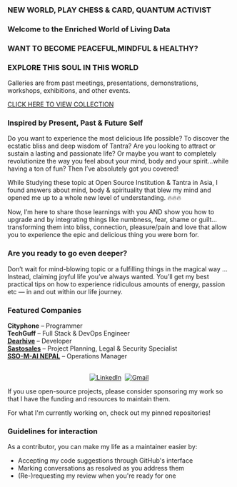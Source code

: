 ### NEW WORLD, PLAY CHESS & CARD, QUANTUM ACTIVIST
### Welcome to the Enriched World of Living Data 

### WANT TO BECOME PEACEFUL,MINDFUL & HEALTHY?


### EXPLORE THIS SOUL IN THIS WORLD
Galleries are from past meetings, presentations, demonstrations, workshops, exhibitions, and other events.

<a target="_blank" href="https://photos.app.goo.gl/FnhDpp3PEqZsDDf66"> CLICK HERE TO VIEW COLLECTION </a>

### Inspired by Present, Past & Future Self

Do you want to experience the most delicious life possible? To discover the ecstatic bliss and deep wisdom of Tantra? Are you looking to attract or sustain a lasting and passionate life? Or maybe you want to completely revolutionize the way you feel about your mind, body and your spirit…while having a ton of fun? Then I’ve absolutely got you covered!

While Studying these topic at Open Source Institution & Tantra in Asia, I found answers about mind, body & spirituality that blew my mind and opened me up to a whole new level of understanding. 🔥🔥🔥

Now, I’m here to share those learnings with you AND show you how to upgrade and by integrating things like numbness, fear, shame or guilt…transforming them into bliss, connection, pleasure/pain and love that allow you to experience the epic and delicious thing you were born for.

### Are you ready to go even deeper?

Don’t wait for mind-blowing topic or a fulfilling things in the magical way …Instead, claiming joyful life you’ve always wanted. You’ll get my best practical tips on how to experience ridiculous amounts of energy, passion etc — in and out within our life journey.


### Featured Companies

<strong>Cityphone</strong> – Programmer<br>
<strong>TechGuff</strong> – Full Stack &amp; DevOps Engineer<br>
<a href="https://dearhive.com/" target="_blank" rel="noopener"><strong>Dearhive</strong></a> – Developer<br>
<a href="https://sastosales.com.np/" target="_blank" rel="noopener"><strong>Sastosales</strong></a> – Project Planning, Legal &amp; Security Specialist<br>
<a href="https://ssomai.com.np/" target="_blank" rel="noopener"><strong>SSO-M-AI NEPAL</strong></a> – Operations Manager


<p align="center" dir="auto">
<br>
<a href="https://linkedin.com/in/surendra-somai-813937101" rel="nofollow"><img src="https://camo.githubusercontent.com/e8dbf62a04af86d46001864cd22338d8a8474486a0e976ec695580027c373c79/68747470733a2f2f696d672e736869656c64732e696f2f62616467652f6c696e6b6564696e2d2532333030373742352e7376673f267374796c653d666f722d7468652d6261646765266c6f676f3d6c696e6b6564696e266c6f676f436f6c6f723d7768697465" alt="LinkedIn" data-canonical-src="https://img.shields.io/badge/linkedin-%230077B5.svg?&amp;style=for-the-badge&amp;logo=linkedin&amp;logoColor=white" style="max-width: 100%;"></a>&nbsp;
<a href="mailto:surendrakumarsomai@gmail.com"><img src="https://camo.githubusercontent.com/e0b4776967ebe33b13133f3c20167c4e73c24f06814ffa29f625889557dc9a86/68747470733a2f2f696d672e736869656c64732e696f2f62616467652f676d61696c2d2532334431343833362e7376673f267374796c653d666f722d7468652d6261646765266c6f676f3d676d61696c266c6f676f436f6c6f723d7768697465" alt="Gmail" data-canonical-src="https://img.shields.io/badge/gmail-%23D14836.svg?&amp;style=for-the-badge&amp;logo=gmail&amp;logoColor=white" style="max-width: 100%;"></a>&nbsp;

</p>

If you use open-source projects, please consider sponsoring my work so that I have the funding and resources to maintain them.

For what I'm currently working on, check out my pinned repositories!

### Guidelines for interaction

As a contributor, you can make my life as a maintainer easier by:
 - Accepting my code suggestions through GitHub's interface
 - Marking conversations as resolved as you address them
 - (Re-)requesting my review when you're ready for one
